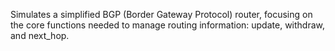 Simulates a simplified BGP (Border Gateway Protocol) router, focusing on the core functions needed to manage routing information: update, withdraw, and next_hop.
